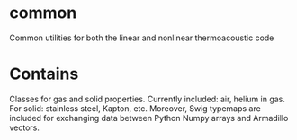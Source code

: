 # common
Common utilities for both the linear and nonlinear thermoacoustic code

# Contains

Classes for gas and solid properties. Currently included: air, helium in gas. For solid: stainless steel, Kapton, etc.
Moreover, Swig typemaps are included for exchanging data between Python Numpy arrays and Armadillo vectors.
